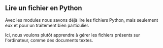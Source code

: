 ## Lire un fichier en Python

Avec les modules nous savons déjà lire les fichiers Python, mais seulement eux et pour un traitement bien particulier.

Ici, nous voulons plutôt apprendre à gérer les fichiers présents sur l'ordinateur, comme des documents textes.
